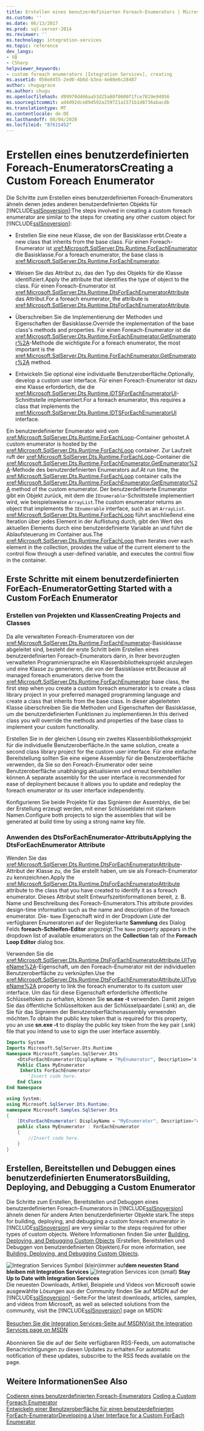 ```yaml
---
title: Erstellen eines benutzerdefinierten Foreach-Enumerators | Microsoft-Dokumentation
ms.custom: ''
ms.date: 06/13/2017
ms.prod: sql-server-2014
ms.reviewer: ''
ms.technology: integration-services
ms.topic: reference
dev_langs:
- VB
- CSharp
helpviewer_keywords:
- custom foreach enumerators [Integration Services], creating
ms.assetid: 050e8455-2ed0-4b6d-b3ea-4e80e6c28487
author: chugugrace
ms.author: chugu
ms.openlocfilehash: d99970d466aa53d25a80f0600f1fce7819e94956
ms.sourcegitcommit: ad4d92dce894592a259721a1571b1d8736abacdb
ms.translationtype: MT
ms.contentlocale: de-DE
ms.lasthandoff: 08/04/2020
ms.locfileid: "87615452"
---
```

# <a name="creating-a-custom-foreach-enumerator"></a><span data-ttu-id="ce38f-102">Erstellen eines benutzerdefinierten Foreach-Enumerators</span><span class="sxs-lookup"><span data-stu-id="ce38f-102">Creating a Custom Foreach Enumerator</span></span>
  <span data-ttu-id="ce38f-103">Die Schritte zum Erstellen eines benutzerdefinierten Foreach-Enumerators ähneln denen jedes anderen benutzerdefinierten Objekts für [!INCLUDE[ssISnoversion](../../../includes/ssisnoversion-md.md)]:</span><span class="sxs-lookup"><span data-stu-id="ce38f-103">The steps involved in creating a custom foreach enumerator are similar to the steps for creating any other custom object for [!INCLUDE[ssISnoversion](../../../includes/ssisnoversion-md.md)]:</span></span>  
  
-   <span data-ttu-id="ce38f-104">Erstellen Sie eine neue Klasse, die von der Basisklasse erbt.</span><span class="sxs-lookup"><span data-stu-id="ce38f-104">Create a new class that inherits from the base class.</span></span> <span data-ttu-id="ce38f-105">Für einen Foreach-Enumerator ist <xref:Microsoft.SqlServer.Dts.Runtime.ForEachEnumerator> die Basisklasse.</span><span class="sxs-lookup"><span data-stu-id="ce38f-105">For a foreach enumerator, the base class is <xref:Microsoft.SqlServer.Dts.Runtime.ForEachEnumerator>.</span></span>  
  
-   <span data-ttu-id="ce38f-106">Weisen Sie das Attribut zu, das den Typ des Objekts für die Klasse identifiziert.</span><span class="sxs-lookup"><span data-stu-id="ce38f-106">Apply the attribute that identifies the type of object to the class.</span></span> <span data-ttu-id="ce38f-107">Für einen Foreach-Enumerator ist <xref:Microsoft.SqlServer.Dts.Runtime.DtsForEachEnumeratorAttribute> das Attribut.</span><span class="sxs-lookup"><span data-stu-id="ce38f-107">For a foreach enumerator, the attribute is <xref:Microsoft.SqlServer.Dts.Runtime.DtsForEachEnumeratorAttribute>.</span></span>  
  
-   <span data-ttu-id="ce38f-108">Überschreiben Sie die Implementierung der Methoden und Eigenschaften der Basisklasse.</span><span class="sxs-lookup"><span data-stu-id="ce38f-108">Override the implementation of the base class's methods and properties.</span></span> <span data-ttu-id="ce38f-109">Für einen Foreach-Enumerator ist die <xref:Microsoft.SqlServer.Dts.Runtime.ForEachEnumerator.GetEnumerator%2A>-Methode die wichtigste.</span><span class="sxs-lookup"><span data-stu-id="ce38f-109">For a foreach enumerator, the most important is the <xref:Microsoft.SqlServer.Dts.Runtime.ForEachEnumerator.GetEnumerator%2A> method.</span></span>  
  
-   <span data-ttu-id="ce38f-110">Entwickeln Sie optional eine individuelle Benutzeroberfläche.</span><span class="sxs-lookup"><span data-stu-id="ce38f-110">Optionally, develop a custom user interface.</span></span> <span data-ttu-id="ce38f-111">Für einen Foreach-Enumerator ist dazu eine Klasse erforderlich, die die <xref:Microsoft.SqlServer.Dts.Runtime.IDTSForEachEnumeratorUI>-Schnittstelle implementiert.</span><span class="sxs-lookup"><span data-stu-id="ce38f-111">For a foreach enumerator, this requires a class that implements the <xref:Microsoft.SqlServer.Dts.Runtime.IDTSForEachEnumeratorUI> interface.</span></span>  
  
 <span data-ttu-id="ce38f-112">Ein benutzerdefinierter Enumerator wird vom <xref:Microsoft.SqlServer.Dts.Runtime.ForEachLoop>-Container gehostet.</span><span class="sxs-lookup"><span data-stu-id="ce38f-112">A custom enumerator is hosted by the <xref:Microsoft.SqlServer.Dts.Runtime.ForEachLoop> container.</span></span> <span data-ttu-id="ce38f-113">Zur Laufzeit ruft der <xref:Microsoft.SqlServer.Dts.Runtime.ForEachLoop>-Container die <xref:Microsoft.SqlServer.Dts.Runtime.ForEachEnumerator.GetEnumerator%2A>-Methode des benutzerdefinierten Enumerators auf.</span><span class="sxs-lookup"><span data-stu-id="ce38f-113">At run time, the <xref:Microsoft.SqlServer.Dts.Runtime.ForEachLoop> container calls the <xref:Microsoft.SqlServer.Dts.Runtime.ForEachEnumerator.GetEnumerator%2A> method of the custom enumerator.</span></span> <span data-ttu-id="ce38f-114">Der benutzerdefinierte Enumerator gibt ein Objekt zurück, mit dem die `IEnumerable`-Schnittstelle implementiert wird, wie beispielsweise `ArrayList`.</span><span class="sxs-lookup"><span data-stu-id="ce38f-114">The custom enumerator returns an object that implements the `IEnumerable` interface, such as an `ArrayList`.</span></span> <span data-ttu-id="ce38f-115"><xref:Microsoft.SqlServer.Dts.Runtime.ForEachLoop> führt anschließend eine Iteration über jedes Element in der Auflistung durch, gibt den Wert des aktuellen Elements durch eine benutzerdefinierte Variable an und führt die Ablaufsteuerung im Container aus.</span><span class="sxs-lookup"><span data-stu-id="ce38f-115">The <xref:Microsoft.SqlServer.Dts.Runtime.ForEachLoop> then iterates over each element in the collection, provides the value of the current element to the control flow through a user-defined variable, and executes the control flow in the container.</span></span>  
  
## <a name="getting-started-with-a-custom-foreach-enumerator"></a><span data-ttu-id="ce38f-116">Erste Schritte mit einem benutzerdefinierten ForEach-Enumerator</span><span class="sxs-lookup"><span data-stu-id="ce38f-116">Getting Started with a Custom ForEach Enumerator</span></span>  
  
### <a name="creating-projects-and-classes"></a><span data-ttu-id="ce38f-117">Erstellen von Projekten und Klassen</span><span class="sxs-lookup"><span data-stu-id="ce38f-117">Creating Projects and Classes</span></span>  
 <span data-ttu-id="ce38f-118">Da alle verwalteten Foreach-Enumeratoren von der <xref:Microsoft.SqlServer.Dts.Runtime.ForEachEnumerator>-Basisklasse abgeleitet sind, besteht der erste Schritt beim Erstellen eines benutzerdefinierten Foreach-Enumerators darin, in Ihrer bevorzugten verwalteten Programmiersprache ein Klassenbibliotheksprojekt anzulegen und eine Klasse zu generieren, die von der Basisklasse erbt.</span><span class="sxs-lookup"><span data-stu-id="ce38f-118">Because all managed foreach enumerators derive from the <xref:Microsoft.SqlServer.Dts.Runtime.ForEachEnumerator> base class, the first step when you create a custom foreach enumerator is to create a class library project in your preferred managed programming language and create a class that inherits from the base class.</span></span> <span data-ttu-id="ce38f-119">In dieser abgeleiteten Klasse überschreiben Sie die Methoden und Eigenschaften der Basisklasse, um die benutzerdefinierten Funktionen zu implementieren.</span><span class="sxs-lookup"><span data-stu-id="ce38f-119">In this derived class you will override the methods and properties of the base class to implement your custom functionality.</span></span>  
  
 <span data-ttu-id="ce38f-120">Erstellen Sie in der gleichen Lösung ein zweites Klassenbibliotheksprojekt für die individuelle Benutzeroberfläche.</span><span class="sxs-lookup"><span data-stu-id="ce38f-120">In the same solution, create a second class library project for the custom user interface.</span></span> <span data-ttu-id="ce38f-121">Für eine einfache Bereitstellung sollten Sie eine eigene Assembly für die Benutzeroberfläche verwenden, da Sie so den Foreach-Enumerator oder seine Benutzeroberfläche unabhängig aktualisieren und erneut bereitstellen können.</span><span class="sxs-lookup"><span data-stu-id="ce38f-121">A separate assembly for the user interface is recommended for ease of deployment because it allows you to update and redeploy the foreach enumerator or its user interface independently.</span></span>  
  
 <span data-ttu-id="ce38f-122">Konfigurieren Sie beide Projekte für das Signieren der Assemblys, die bei der Erstellung erzeugt werden, mit einer Schlüsseldatei mit starkem Namen.</span><span class="sxs-lookup"><span data-stu-id="ce38f-122">Configure both projects to sign the assemblies that will be generated at build time by using a strong name key file.</span></span>  
  
### <a name="applying-the-dtsforeachenumerator-attribute"></a><span data-ttu-id="ce38f-123">Anwenden des DtsForEachEnumerator-Attributs</span><span class="sxs-lookup"><span data-stu-id="ce38f-123">Applying the DtsForEachEnumerator Attribute</span></span>  
 <span data-ttu-id="ce38f-124">Wenden Sie das <xref:Microsoft.SqlServer.Dts.Runtime.DtsForEachEnumeratorAttribute>-Attribut der Klasse zu, die Sie erstellt haben, um sie als Foreach-Enumerator zu kennzeichnen.</span><span class="sxs-lookup"><span data-stu-id="ce38f-124">Apply the <xref:Microsoft.SqlServer.Dts.Runtime.DtsForEachEnumeratorAttribute> attribute to the class that you have created to identify it as a foreach enumerator.</span></span> <span data-ttu-id="ce38f-125">Dieses Attribut stellt Entwurfszeitinformationen bereit, z. B. Name und Beschreibung des Foreach-Enumerators.</span><span class="sxs-lookup"><span data-stu-id="ce38f-125">This attribute provides design-time information such as the name and description of the foreach enumerator.</span></span> <span data-ttu-id="ce38f-126">Die- `Name` Eigenschaft wird in der Dropdown Liste der verfügbaren Enumeratoren auf der Registerkarte **Sammlung** des Dialog Felds **foreach-Schleifen-Editor** angezeigt.</span><span class="sxs-lookup"><span data-stu-id="ce38f-126">The `Name` property appears in the dropdown list of available enumerators on the **Collection** tab of the **Foreach Loop Editor** dialog box.</span></span>  
  
 <span data-ttu-id="ce38f-127">Verwenden Sie die <xref:Microsoft.SqlServer.Dts.Runtime.DtsForEachEnumeratorAttribute.UITypeName%2A>-Eigenschaft, um den Foreach-Enumerator mit der individuellen Benutzeroberfläche zu verknüpfen.</span><span class="sxs-lookup"><span data-stu-id="ce38f-127">Use the <xref:Microsoft.SqlServer.Dts.Runtime.DtsForEachEnumeratorAttribute.UITypeName%2A> property to link the foreach enumerator to its custom user interface.</span></span> <span data-ttu-id="ce38f-128">Um das für diese Eigenschaft erforderliche öffentliche Schlüsseltoken zu erhalten, können Sie **sn.exe -t** verwenden. Damit zeigen Sie das öffentliche Schlüsseltoken aus der Schlüsselpaardatei (.snk) an, die Sie für das Signieren der Benutzeroberflächenassembly verwenden möchten.</span><span class="sxs-lookup"><span data-stu-id="ce38f-128">To obtain the public key token that is required for this property, you an use **sn.exe -t** to display the public key token from the key pair (.snk) file that you intend to use to sign the user interface assembly.</span></span>  
  
```vb  
Imports System  
Imports Microsoft.SqlServer.Dts.Runtime  
Namespace Microsoft.Samples.SqlServer.Dts  
    <DtsForEachEnumerator(DisplayName = "MyEnumerator", Description="A sample custom enumerator", UITypeName="FullyQualifiedTypeName,AssemblyName,Version=1.00.000.00,Culture=Neutral,PublicKeyToken=<publickeytoken>")> _   
    Public Class MyEnumerator  
     Inherits ForEachEnumerator  
        'Insert code here.  
    End Class  
End Namespace  
```  
  
```csharp  
using System;  
using Microsoft.SqlServer.Dts.Runtime;  
namespace Microsoft.Samples.SqlServer.Dts  
{  
    [DtsForEachEnumerator( DisplayName = "MyEnumerator", Description="A sample custom enumerator", UITypeName="FullyQualifiedTypeName,AssemblyName,Version=1.00.000.00,Culture=Neutral,PublicKeyToken=<publickeytoken>")]  
    public class MyEnumerator : ForEachEnumerator  
    {  
        //Insert code here.  
    }  
}  
```  
  
## <a name="building-deploying-and-debugging-a-custom-enumerator"></a><span data-ttu-id="ce38f-129">Erstellen, Bereitstellen und Debuggen eines benutzerdefinierten Enumerators</span><span class="sxs-lookup"><span data-stu-id="ce38f-129">Building, Deploying, and Debugging a Custom Enumerator</span></span>  
 <span data-ttu-id="ce38f-130">Die Schritte zum Erstellen, Bereitstellen und Debuggen eines benutzerdefinierten Foreach-Enumerators in [!INCLUDE[ssISnoversion](../../../includes/ssisnoversion-md.md)] ähneln denen für andere Arten benutzerdefinierter Objekte stark.</span><span class="sxs-lookup"><span data-stu-id="ce38f-130">The steps for building, deploying, and debugging a custom foreach enumerator in [!INCLUDE[ssISnoversion](../../../includes/ssisnoversion-md.md)] are very similar to the steps required for other types of custom objects.</span></span> <span data-ttu-id="ce38f-131">Weitere Informationen finden Sie unter [Building, Deploying, and Debugging Custom Objects](../building-deploying-and-debugging-custom-objects.md) (Erstellen, Bereitstellen und Debuggen von benutzerdefinierten Objekten).</span><span class="sxs-lookup"><span data-stu-id="ce38f-131">For more information, see [Building, Deploying, and Debugging Custom Objects](../building-deploying-and-debugging-custom-objects.md).</span></span>  
  
<span data-ttu-id="ce38f-132">![Integration Services Symbol (klein)](../../media/dts-16.gif "Integration Services (kleines Symbol)")immer auf**dem neuesten Stand bleiben mit Integration Services**  </span><span class="sxs-lookup"><span data-stu-id="ce38f-132">![Integration Services icon (small)](../../media/dts-16.gif "Integration Services icon (small)")  **Stay Up to Date with Integration Services**</span></span><br /> <span data-ttu-id="ce38f-133">Die neuesten Downloads, Artikel, Beispiele und Videos von Microsoft sowie ausgewählte Lösungen aus der Community finden Sie auf MSDN auf der [!INCLUDE[ssISnoversion](../../../includes/ssisnoversion-md.md)] -Seite:</span><span class="sxs-lookup"><span data-stu-id="ce38f-133">For the latest downloads, articles, samples, and videos from Microsoft, as well as selected solutions from the community, visit the [!INCLUDE[ssISnoversion](../../../includes/ssisnoversion-md.md)] page on MSDN:</span></span><br /><br /> [<span data-ttu-id="ce38f-134">Besuchen Sie die Integration Services-Seite auf MSDN</span><span class="sxs-lookup"><span data-stu-id="ce38f-134">Visit the Integration Services page on MSDN</span></span>](https://go.microsoft.com/fwlink/?LinkId=136655)<br /><br /> <span data-ttu-id="ce38f-135">Abonnieren Sie die auf der Seite verfügbaren RSS-Feeds, um automatische Benachrichtigungen zu diesen Updates zu erhalten.</span><span class="sxs-lookup"><span data-stu-id="ce38f-135">For automatic notification of these updates, subscribe to the RSS feeds available on the page.</span></span>  
  
## <a name="see-also"></a><span data-ttu-id="ce38f-136">Weitere Informationen</span><span class="sxs-lookup"><span data-stu-id="ce38f-136">See Also</span></span>  
 <span data-ttu-id="ce38f-137">[Codieren eines benutzerdefinierten Foreach-Enumerators](coding-a-custom-foreach-enumerator.md) </span><span class="sxs-lookup"><span data-stu-id="ce38f-137">[Coding a Custom Foreach Enumerator](coding-a-custom-foreach-enumerator.md) </span></span>  
 [<span data-ttu-id="ce38f-138">Entwickeln einer Benutzeroberfläche für einen benutzerdefinierten ForEach-Enumerator</span><span class="sxs-lookup"><span data-stu-id="ce38f-138">Developing a User Interface for a Custom ForEach Enumerator</span></span>](developing-a-user-interface-for-a-custom-foreach-enumerator.md)  
  
  

